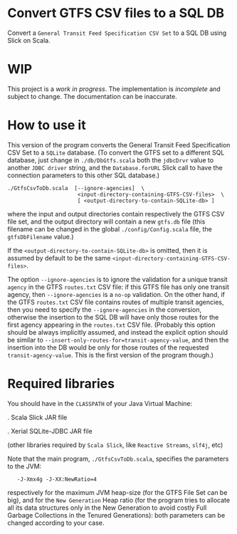 # Convert GTFS CSV files to a SQL DB

Convert a `General Transit Feed Specification CSV Set` to a SQL DB using Slick on Scala.

# WIP

This project is a *work in progress*. The implementation is *incomplete* and
subject to change. The documentation can be inaccurate.

# How to use it

This version of the program converts the General Transit Feed Specification CSV Set
to a `SQLite` database. (To convert the GTFS set to a different SQL database, just
change in `./db/DbGtfs.scala` both the `jdbcDrvr` value to another `JDBC driver`
string, and the `Database.forURL` Slick call to have the connection parameters to
this other SQL database.)

    ./GtfsCsvToDb.scala  [--ignore-agencies]  \
                          <input-directory-containing-GTFS-CSV-files>  \
                          [ <output-directory-to-contain-SQLite-db> ]

where the input and output directories contain respectively the GTFS CSV file set,
and the output directory will contain a new `gtfs.db` file (this filename can be
changed in the global `./config/Config.scala` file, the `gtfsDbFilename` value.)

If the `<output-directory-to-contain-SQLite-db>` is omitted, then it is assumed by
default to be the same `<input-directory-containing-GTFS-CSV-files>`.

The option `--ignore-agencies` is to ignore the validation for a unique transit
`agency` in the GTFS `routes.txt` CSV file: if this GTFS file has only one transit
agency, then `--ignore-agencies` is a `no-op` validation. On the other hand, if
the GTFS `routes.txt` CSV file contains routes of multiple transit agencies, then
you need to specify the `--ignore-agencies` in the conversion, otherwise the
insertion to the SQL DB will have only those routes for the first agency appearing
in the `routes.txt` CSV file. (Probably this option should be always implicitly
assumed, and instead the explicit option should be similar to
`--insert-only-routes-for=transit-agency-value`, and then the insertion into
the DB would be only for those routes of the requested `transit-agency-value`.
This is the first version of the program though.)

# Required libraries

You should have in the `CLASSPATH` of your Java Virtual Machine:

   . Scala Slick JAR file

   . Xerial SQLite-JDBC JAR file

(other libraries required by `Scala Slick`, like `Reactive Streams`, `slf4j`, etc)

Note that the main program, `./GtfsCsvToDb.scala`, specifies the parameters to the
JVM:

       -J-Xmx4g -J-XX:NewRatio=4

respectively for the maximum JVM heap-size (for the GTFS File Set can be big), and
for the `New Generation` Heap ratio (for the program tries to allocate all its
data structures only in the New Generation to avoid costly Full Garbage Collections
in the Tenured Generations): both parameters can be changed according to your case.

